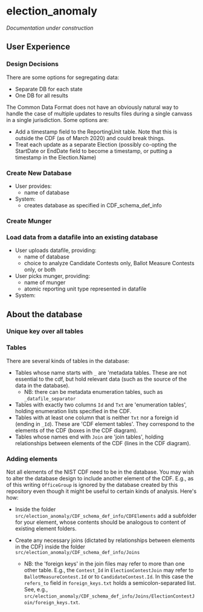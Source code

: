 # election_anomaly
_Documentation under construction_

## User Experience

### Design Decisions
There are some options for segregating data:
* Separate DB for each state 
* One DB for all results

The Common Data Format does not have an obviously natural way to handle the case of multiple updates to results files during a single canvass in a single jurisdiction. Some options are:
* Add a timestamp field to the ReportingUnit table. Note that this is outside the CDF (as of March 2020) and could break things. 
* Treat each update as a separate Election (possibly co-opting the StartDate or EndDate field to become a timestamp, or putting a timestamp in the Election.Name)

### Create New Database
* User provides:
  * name of database
* System: 
  * creates database as specified in CDF_schema_def_info

### Create Munger

### Load data from a datafile into an existing database
* User uploads datafile, providing:
  * name of database
  * choice to analyze Candidate Contests only, Ballot Measure Contests only, or both
* User picks munger, providing:
  * name of munger
  * atomic reporting unit type represented in datafile
* System:

## About the database

### Unique key over all tables

### Tables
There are several kinds of tables in the database:
* Tables whose name starts with `_` are 'metadata tables. These are not essential to the cdf, but hold relevant data (such as the source of the data in the database). 
  * NB: there can be metadata enumeration tables, such as `_datafile_separator`
* Tables with exactly two columns `Id` and `Txt` are 'enumeration tables', holding enumeration lists specified in the CDF.
* Tables with at least one column that is neither `Txt` nor a foreign id (ending in `_Id`). These are 'CDF element tables'. They correspond to the elements of the CDF (boxes in the CDF diagram).
* Tables whose names end with `Join` are 'join tables', holding relationships between elements of the CDF (lines in the CDF diagram). 

### Adding elements
Not all elements of the NIST CDF need to be in the database. You may wish to alter the database design to include another element of the CDF. E.g., as of this writing `OfficeGroup` is ignored by the database created by this repository even though it might be useful to certain kinds of analysis. Here's how:
* Inside the folder `src/election_anomaly/CDF_schema_def_info/CDFElements` add a subfolder for your element, whose contents should be analogous to content of existing element folders.

* Create any necessary joins (dictated by relationships between elements in the CDF) inside the folder `src/election_anomaly/CDF_schema_def_info/Joins`
  * NB: the 'foreign keys' in the join files may refer to more than one other table. E.g., the `Contest_Id` in `ElectionContestJoin` may refer to `BallotMeasureContest.Id` or to `CandidateContest.Id`. In this case the `refers_to` field in `foreign_keys.txt` holds a semicolon-separated list. See, e.g., `src/election_anomaly/CDF_schema_def_info/Joins/ElectionContestJoin/foreign_keys.txt`.

[//]: # "TODO give more detail?"

